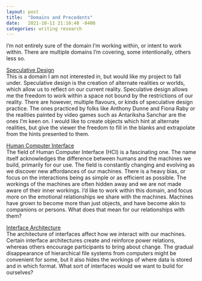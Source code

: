 ```yaml
---
layout: post
title:  "Domains and Precedents"
date:   2021-10-11 21:16:48 -0400
categories: writing research
---
```



I’m not entirely sure of the domain I’m working within, or intent to work within. There are multiple domains I’m covering, some intentionally, others less so.

<u>Speculative Design</u>\
This is a domain I am not interested in, but would like my project to fall under. Speculative design is the creation of alternate realities or worlds, which allow us to reflect on our current reality. Speculative design allows me the freedom to work within a space not bound by the restrictions of our reality. There are however, multiple flavours, or kinds of speculative design practice. The ones practiced by folks like Anthony Dunne and Fiona Raby or the realities painted by video games such as Antariksha Sanchar are the ones I’m keen on. I would like to create objects which hint at alternate realities, but give the viewer the freedom to fill in the blanks and extrapolate from the hints presented to them.

<u>Human Computer Interface</u>\
The field of Human Computer Interface (HCI) is a fascinating one. The name itself acknowledges the difference between humans and the machines we build, primarily for our use. The field is constantly changing and evolving as we discover new affordances of our machines. There is a heavy bias, or focus on the interactions being as simple or as efficient as possible. The workings of the machines are often hidden away and we are not made aware of their inner workings. I’d like to work within this domain, and focus more on the emotional relationships we share with the machines. Machines have grown to become more than just objects, and have become akin to companions or persons. What does that mean for our relationships with them?

<u>Interface Architecture</u>\
The architecture of interfaces affect how we interact with our machines. Certain interface architectures create and reinforce power relations, whereas others encourage participants to bring about change. The gradual disappearance of hierarchical file systems from computers might be convenient for some, but it also hides the workings of where data is stored and in which format. What sort of interfaces would we want to build for ourselves?
